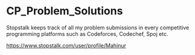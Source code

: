 # CP_Problem_Solutions

Stopstalk keeps track of all my problem submissions in every competitive programming platforms such as Codeforces, Codechef, Spoj etc.

https://www.stopstalk.com/user/profile/Mahinur
